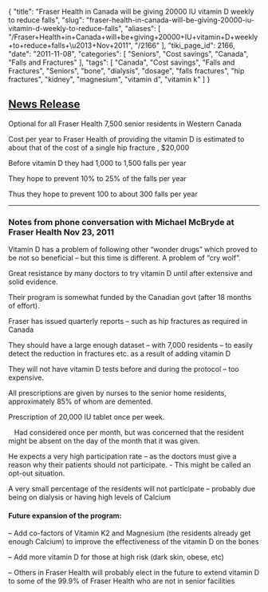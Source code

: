 {
    "title": "Fraser Health in Canada will be giving 20000 IU vitamin D weekly to reduce falls",
    "slug": "fraser-health-in-canada-will-be-giving-20000-iu-vitamin-d-weekly-to-reduce-falls",
    "aliases": [
        "/Fraser+Health+in+Canada+will+be+giving+20000+IU+vitamin+D+weekly+to+reduce+falls+\u2013+Nov+2011",
        "/2166"
    ],
    "tiki_page_id": 2166,
    "date": "2011-11-08",
    "categories": [
        "Seniors",
        "Cost savings",
        "Canada",
        "Falls and Fractures"
    ],
    "tags": [
        "Canada",
        "Cost savings",
        "Falls and Fractures",
        "Seniors",
        "bone",
        "dialysis",
        "dosage",
        "falls fractures",
        "hip fractures",
        "kidney",
        "magnesium",
        "vitamin d",
        "vitamin k"
    ]
}


## [News Release](http://www.fraserhealth.ca/about_us/media_centre/news_releases/2011_news_releases/new_vitamin_d_protocol_helps_prevent_falls_and_fractures_in_residential_care)

Optional for all Fraser Health 7,500 senior residents in Western Canada

Cost per year to Fraser Health of providing the vitamin D is estimated to about that of the cost of a single hip fracture , $20,000

Before vitamin D they had 1,000 to 1,500 falls per year

They hope to prevent 10% to 25% of the falls per year

Thus they hope to prevent 100 to about 300 falls per year

- - - - - - - - 

### Notes from phone conversation with Michael McBryde  at Fraser Health Nov 23, 2011

Vitamin D has a problem of following other “wonder drugs” which proved to be not so beneficial – but this time is different.  A problem of “cry wolf”.

Great resistance by many doctors to try vitamin D until after extensive and solid evidence.

Their program is somewhat funded by the Canadian govt (after 18 months of effort).

Fraser has issued quarterly reports – such as hip fractures as required in Canada

They should have a large enough dataset – with 7,000 residents – to easily detect the reduction in fractures etc. as a result of adding vitamin D

They will not have vitamin D tests before and during the protocol – too expensive.

All prescriptions are given by nurses to the senior home residents, approximately 85% of whom are demented.

Prescription of 20,000 IU tablet once per week. 

&nbsp; &nbsp;Had considered once per month, but was concerned that the resident might be absent on the day of the month that it was given.

He expects a very high participation rate – as the doctors must give a reason why their patients should not participate. - This might be called an opt-out situation.

A very small percentage of the residents will not participate – probably due being on dialysis or having high levels of Calcium

#### Future expansion of the program:

– Add co-factors of Vitamin K2 and Magnesium (the residents already get enough Calcium) to improve the effectiveness of the vitamin D on the bones

–  Add more vitamin D for those at high risk (dark skin, obese, etc)

– Others in Fraser Health will probably elect in the future to extend vitamin D to some of the 99.9% of Fraser Health who are not in senior facilities